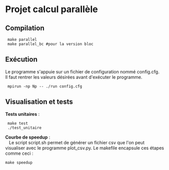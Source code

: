 # Projet calcul parallèle
## Compilation

     make parallel
     make parallel_bc #pour la version bloc

## Exécution
Le programme s'appuie sur un fichier de configuration nommé config.cfg. <br>
Il faut rentrer les valeurs désirées avant d'exécuter le programme.

     mpirun -np Np -- ./run config.cfg

## Visualisation et tests
**Tests unitaires** : <br>

     make test
     ./test_unitaire

**Courbe de speedup** : <br>
&nbsp;&nbsp; Le script  script.sh permet de générer un fichier csv que l'on peut visualiser avec le programme plot_csv.py.
Le makefile encapsule ces étapes comme ceci :

    make speedup


